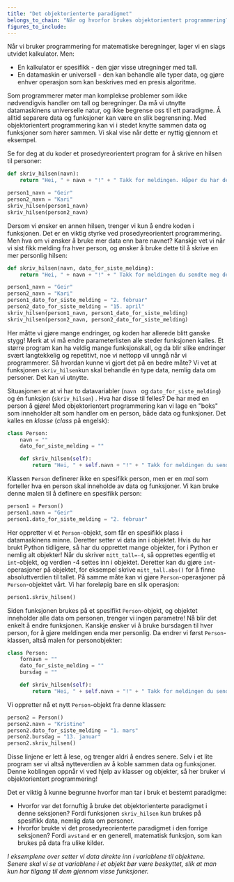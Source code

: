 ```yaml
---
title: "Det objektorienterte paradigmet"
belongs_to_chain: "Når og hvorfor brukes objektorientert programmering?"
figures_to_include:
---
```


Når vi bruker programmering for matematiske beregninger, lager vi en slags utvidet kalkulator. Men: 

- En kalkulator er spesifikk - den gjør visse utregninger med tall. 
- En datamaskin er universell - den kan behandle alle typer data, og gjøre enhver operasjon som kan beskrives med en presis algoritme. 

Som programmerer møter man komplekse problemer som ikke nødvendigvis handler om tall og beregninger. Da må vi utnytte datamaskinens universelle natur, og ikke begrense oss til ett paradigme. Å alltid separere data og funksjoner kan være en slik begrensning. Med objektorientert programmering kan vi i stedet knytte sammen data og funksjoner som hører sammen. Vi skal vise når dette er nyttig gjennom et eksempel.

Se for deg at du koder et prosedyreorientert program for å skrive en hilsen til personer:

```py
def skriv_hilsen(navn):
    return "Hei, " + navn + "!" + " Takk for meldingen. Håper du har det bra! Hilsen meg."

person1_navn = "Geir"
person2_navn = "Kari"
skriv_hilsen(person1_navn)
skriv_hilsen(person2_navn)
```
Dersom vi ønsker en annen hilsen, trenger vi kun å endre koden i funksjonen. Det er en viktig styrke ved prosedyreorientert programmering. Men hva om vi ønsker å bruke mer data enn bare navnet? Kanskje vet vi når vi sist fikk melding fra hver person, og ønsker å bruke dette til å skrive en mer personlig hilsen:

```py
def skriv_hilsen(navn, dato_for_siste_melding):
    return "Hei, " + navn + "!" + " Takk for meldingen du sendte meg den " + dato_for_siste_melding + ". Håper du har det bra! Hilsen meg."

person1_navn = "Geir"
person2_navn = "Kari"
person1_dato_for_siste_melding = "2. februar"
person2_dato_for_siste_melding = "15. april"
skriv_hilsen(person1_navn, person1_dato_for_siste_melding)
skriv_hilsen(person2_navn, person2_dato_for_siste_melding)
```
Her måtte vi gjøre mange endringer, og koden har allerede blitt ganske stygg! Merk at vi må endre parameterlisten alle steder funksjonen kalles. Et større program kan ha veldig mange funksjonskall, og da blir slike endringer svært langtekkelig og repetitivt, noe vi nettopp vil unngå når vi programmerer. Så hvordan kunne vi gjort det på en bedre måte? Vi vet at funksjonen `skriv_hilsen`kun skal behandle én type data, nemlig data om personer. Det kan vi utnytte. 

Situasjonen er at vi har to datavariabler (`navn ` og `dato_for_siste_melding`) og én funksjon (`skriv_hilsen`) . Hva har disse til felles? De har med en person å gjøre! Med objektorientert programmering kan vi lage en "boks" som inneholder alt som handler om en person, både data og funksjoner. Det kalles en *klasse* (*class* på engelsk):

```py
class Person:
    navn = ""
    dato_for_siste_melding = ""

    def skriv_hilsen(self):
        return "Hei, " + self.navn + "!" + " Takk for meldingen du sendte meg den " + self.dato_for_siste_melding + ". Håper du har det bra! Hilsen meg."
```
Klassen `Person` definerer ikke en spesifikk person, men er en *mal* som forteller hva en person skal inneholde av data og funksjoner. Vi kan bruke denne malen til å definere en spesifikk person:

```py
person1 = Person()
person1.navn = "Geir" 
person1.dato_for_siste_melding = "2. februar"
```
Her oppretter vi et `Person`-objekt, som får en spesifikk plass i datamaskinens minne. Deretter setter vi data inn i objektet. Hvis du har brukt Python tidligere, så har du opprettet mange objekter, for i Python er nemlig alt objekter!  Når du skriver `mitt_tall=-4`, så opprettes egentlig et `int`-objekt, og verdien -4 settes inn i objektet. Deretter kan du gjøre `int`-operasjoner på objektet, for eksempel skrive `mitt_tall.abs()` for å finne absoluttverdien til tallet. På samme måte kan vi gjøre `Person`-operasjoner på `Person`-objektet vårt. Vi har foreløpig bare en slik operasjon:

```py
person1.skriv_hilsen()
```
Siden funksjonen brukes på et spesifikt `Person`-objekt, og objektet inneholder alle data om personen, trenger vi ingen parametre! Nå blir det enkelt å endre funksjonen. Kanskje ønsker vi å bruke bursdagen til hver person, for å gjøre meldingen enda mer personlig. Da endrer vi først `Person`-klassen, altså malen for personobjekter:

```py
class Person:
    fornavn = ""
    dato_for_siste_melding = ""
    bursdag = ""

    def skriv_hilsen(self):
        return "Hei, " + self.navn + "!" + " Takk for meldingen du sendte meg den " + self.dato_for_siste_melding + ". Håper du har det bra, og til lykke med dagen den " + self.bursdag + "!" + " Hilsen meg."
```
Vi oppretter nå et nytt `Person`-objekt fra denne klassen:

```py
person2 = Person()
person2.navn = "Kristine"
person2.dato_for_siste_melding = "1. mars"
person2.bursdag = "13. januar"
person2.skriv_hilsen()
```
Disse linjene er lett å lese, og trenger aldri å endres senere. Selv i et lite program ser vi altså nytteverdien av å koble sammen data og funksjoner. Denne koblingen oppnår vi ved hjelp av klasser og objekter, så her bruker vi objektorientert programmering! 

Det er viktig å kunne begrunne hvorfor man tar i bruk et bestemt paradigme:

* Hvorfor var det fornuftig å bruke det objektorienterte paradigmet i denne seksjonen? Fordi funksjonen `skriv_hilsen` kun brukes på spesifikk data, nemlig data om personer. 
* Hvorfor brukte vi det prosedyreorienterte paradigmet i den forrige seksjonen? Fordi `avstand` er en generell, matematisk funksjon, som kan brukes på data fra ulike kilder. 

*I eksemplene over setter vi data direkte inn i variablene til objektene. Senere skal vi se at variablene i et objekt bør være beskyttet, slik at man kun har tilgang til dem gjennom visse funksjoner.*


